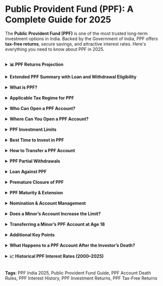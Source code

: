 # Public Provident Fund (PPF): A Complete Guide for 2025
The **Public Provident Fund (PPF)** is one of the most trusted long-term investment options in India. Backed by the Government of India, PPF offers <strong>tax-free returns</strong>, secure savings, and attractive interest rates. Here's everything you need to know about PPF in 2025.
<br>
<br>


<details>
<summary><strong>📊 PPF Returns Projection </strong></summary>

### Estimated Returns on PPF Investment (Assuming ₹1.5 Lakh/Year at 7.1% Interest)
![Alt text](ppf_investment_chart.png)


| Investment Duration | Total Investment | Total Interest Earned | Maturity Amount |
|---------------------|------------------|------------------------|------------------|
| 15 years            | ₹22,50,000       | ₹18,18,209             | ₹40,68,209       |
| 20 years            | ₹30,00,000       | ₹36,58,288             | ₹66,58,288       |
| 30 years            | ₹45,00,000       | ₹1,09,50,911             | ₹1,54,50,911     |

> 💡 These are estimated values based on a fixed annual deposit of ₹1.5 lakh and compounding interest at 7.1%. Actual results may vary.
</details>
<br>
<details>
<summary><strong>Extended PPF Summary with Loan and Withdrawal Eligibility </strong></summary>

| Year | Principal (₹) | Interest Earned (₹) | Year End Balance (₹) | Loan Eligible (₹) | Withdrawal Eligible (₹) |
|------|----------------|----------------------|------------------------|---------------------|----------------------------|
| 1 | 1,50,000 | 10,650 | 1,60,650 | - | - |
| 2 | 1,50,000 | 22,056 | 3,32,706 | - | - |
| 3 | 1,50,000 | 34,272 | 5,16,978 | 40,162 | - |
| 4 | 1,50,000 | 47,355 | 7,14,334 | 83,176 | - |
| 5 | 1,50,000 | 61,368 | 9,25,701 | 1,29,244 | - |
| 6 | 1,50,000 | 76,375 | 11,52,076 | 1,78,584 | - |
| 7 | 1,50,000 | 92,447 | 13,94,524 | - | 2,58,489 |
| 8 | 1,50,000 | 1,09,661 | 16,54,185 | - | 3,57,167 |
| 9 | 1,50,000 | 1,28,097 | 19,32,282 | - | 4,62,850 |
| 10 | 1,50,000 | 1,47,842 | 22,30,124 | - | 5,76,038 |
| 11 | 1,50,000 | 1,68,989 | 25,49,113 | - | 6,97,262 |
| 12 | 1,50,000 | 1,91,637 | 28,90,750 | - | 8,27,092 |
| 13 | 1,50,000 | 2,15,893 | 32,56,643 | - | 9,66,141 |
| 14 | 1,50,000 | 2,41,872 | 36,48,515 | - | 11,15,062 |
| 15 | 1,50,000 | 2,69,695 | 40,68,209 | - | 12,74,556 |
| 16 | 1,50,000 | 2,99,493 | 45,17,702 | - | 14,45,375 |
| 17 | 1,50,000 | 3,31,407 | 49,99,109 | - | 16,28,322 |
| 18 | 1,50,000 | 3,65,587 | 55,14,696 | - | 18,24,258 |
| 19 | 1,50,000 | 4,02,193 | 60,66,889 | - | 20,34,104 |
| 20 | 1,50,000 | 4,41,399 | 66,58,288 | - | 22,58,851 |
| 21 | 1,50,000 | 4,83,388 | 72,91,677 | - | 24,99,554 |
| 22 | 1,50,000 | 5,28,359 | 79,70,036 | - | 27,57,348 |
| 23 | 1,50,000 | 5,76,523 | 86,96,558 | - | 30,33,444 |
| 24 | 1,50,000 | 6,28,106 | 94,74,664 | - | 33,29,144 |
| 25 | 1,50,000 | 6,83,351 | 1,03,08,015 | - | 36,45,838 |
| 26 | 1,50,000 | 7,42,519 | 1,12,00,534 | - | 39,85,018 |
| 27 | 1,50,000 | 8,05,888 | 1,21,56,422 | - | 43,48,279 |
| 28 | 1,50,000 | 8,73,756 | 1,31,80,178 | - | 47,37,332 |
| 29 | 1,50,000 | 9,46,443 | 1,42,76,621 | - | 51,54,008 |
| 30 | 1,50,000 | 10,24,290 | 1,54,50,911 | - | 56,00,267 |

> 💡 These are estimated values based on a fixed annual deposit of ₹1.5 lakh and compounding interest at 7.1%. Actual results may vary.
</details>
<br>
<details>
<summary><strong>What is PPF?</strong></summary>

The **Public Provident Fund (PPF)** is a government-backed savings scheme designed to encourage long-term investment. It offers:

- **Tax-free returns**  
- **15-year lock-in period**  
- **Interest rate**: ~7.1% per annum (subject to change quarterly)  
- **Tax benefits**: Contributions qualify for **Section 80C** deductions under the Income Tax Act  

</details>
<br>
<details>
<summary><strong>Applicable Tax Regime for PPF</strong></summary>

PPF falls under the <strong>Exempt-Exempt-Exempt (EEE)</strong> tax category:

- <strong>Investment</strong>: Tax deduction up to ₹1.5 lakh under **Section 80C**  
- <strong>Interest earned</strong>: Exempt from tax  
- <strong>Maturity amount</strong>: Completely tax-free  

> <strong>Note:</strong> PPF tax benefits are available **only under the Old Tax Regime**. Under the **New Tax Regime**, <strong>Section 80C deductions are not allowed</strong>.

</details>
<br>
<details>
<summary><strong>Who Can Open a PPF Account?</strong></summary>

- Any **resident Indian individual**, including **minors (through a guardian)**  
- Only <strong>one PPF account per person</strong> is allowed  
- <strong>Joint accounts and HUFs</strong> are not permitted  
- **NRIs** cannot open new accounts but may continue existing ones till maturity  
</details>
<br>
<details>
<summary><strong> Where Can You Open a PPF Account?</strong></summary>

You can open a PPF account at:

- Post Offices  
- Public Sector Banks  
- Authorized Private Banks  
</details>
<br>
<details>

<summary><strong>PPF Investment Limits</strong></summary>

- **Minimum deposit**: ₹500/year  
- **Maximum deposit**: ₹1.5 lakh/year  
- Deposits must be in multiples of ₹50
- No limit on the number of deposits per year **as long as the total does not surpass this limit of 1.5 Lacs**
</details>
<br>
<details><summary><strong>Best Time to Invest in PPF</strong></summary>

To <strong>maximize interest</strong>:

- **Monthly investors**: Deposit <strong>before the 5th</strong> of each month  
- **Lump sum investors**: Deposit ₹1.5 lakh between **April 1 and April 5**  
</details>
<br>
<details>
<summary><strong>How to Transfer a PPF Account</strong></summary>

1. Visit current bank/post office and submit a transfer request  
2. Provide **KYC documents** and **PPF passbook**  
3. Documents will be sent to the new branch  
4. Open a new account using the transferred documents  

> ⚠️ <strong>Original opening date and maturity period remain unchanged</strong>

</details>
<br>
<details>

<summary><strong>PPF Partial Withdrawals</strong></summary>

- Allowed after **7 financial years**  
- Max withdrawal: **50% of lower of:**  
  - 4th year-end balance, or  
  - Previous year-end balance  
- Only **1 withdrawal/year** allowed  
</details>
<br>
<details>

<summary><strong> Loan Against PPF</strong></summary>

- Available between **3rd and 6th year**  
- Max loan: **25%** of balance at end of **2nd year prior**  
- Interest: <strong>PPF rate + 1%</strong>  
- **Must repay within 36 months**  
- No second loan until first is repaid  
</details>

<br>

<details>

<summary><strong>Premature Closure of PPF</strong></summary>

Allowed **after 5 years** only for:

- Serious illness  
- Higher education  
- Change in residential status (e.g., NRI status)  

 <strong>Penalty:</strong> 1% reduction in interest rate  
</details>

<br>

<details>

<summary><strong>PPF Maturity & Extension</strong></summary>

After **15 years**, choose to:

- <strong>Withdraw full amount (tax-free)</strong> via **Form C**  
- Extend in 5-year blocks:
  - **With contributions**: Submit **Form H** within 1 year of maturity  
  - **Without contributions**: Interest continues to accrue  
- **Only 1 withdrawal/year** during extension  
</details>

<br>

<details>

<summary><strong>Nomination & Account Management</strong></summary>

- Nominate via **Form E**  
- Many banks support **online nomination and updates**  
- **Keep passbook or digital statement updated**  

</details>

<br>

<details>
<summary><strong>Does a Minor’s Account Increase the Limit? </strong></summary>

**No.** The combined limit for parent and minor’s accounts is still ₹1.5 lakh/year under Section 80C.

</details>

<br>

<details>
<summary><strong>Transferring a Minor’s PPF Account at Age 18</strong></summary>

1. Wait till child turns 18  
2. Guardian and child visit the branch  
3. Submit a transfer of ownership request  
4. Provide **KYC documents of the child**  
5. Account transferred; child assumes ownership  

<strong>Guardian’s role ends</strong> future contributions should be from child’s own funds or gifts  
</details>

<br>

<details>
<summary><strong>Additional Key Points</strong></summary>

- **Historical PPF rates** available for tracking trends  
- Documents to open account:
  - PAN, Aadhaar, Photo, Address Proof, Initial Deposit  
- **Inactive accounts**: Less than ₹500/year →  
  ₹50 penalty/year + deposit to reactivate 
  Interest continues to accrue even if inactive
- **Auto-debit** is available with many banks  
- <strong>Excess over ₹1.5 lakh</strong>: No interest or tax benefit; can be withdrawn without penalty  
</details>

<br>

<details>
<summary><strong>What Happens to a PPF Account After the Investor’s Death?</strong></summary>

If the PPF account holder passes away:

- If a **nominee exists**: Submit the death certificate, identity proof, nomination form, and account passbook.
- If **no nominee** is declared: The legal heir must submit a **legal heir certificate** and **KYC documents**.

> ✅ The PPF amount is <strong>completely tax-free</strong> and the account is closed after the holder's death. No interest accrues post-death and no further deposits are allowed.
</details>

<br>

<details>
<summary><strong>📈 Historical PPF Interest Rates (2000–2025)</strong></summary>

### Year-wise PPF Interest Rate Chart

| Financial Year | Interest Rate (%)        |
|----------------|---------------------------|
| 2025–26        | 7.1 (as of Q1)            |
| 2024–25        | 7.1                       |
| 2023–24        | 7.1                       |
| 2022–23        | 7.1                       |
| 2021–22        | 7.1                       |
| 2020–21        | 7.1                       |
| 2019–20        | 7.9 to 7.1                |
| 2018–19        | 8.0                       |
| 2017–18        | 7.6 to 7.9                |
| 2016–17        | 8.1 to 8.0                |
| 2015–16        | 8.7                       |
| 2014–15        | 8.7                       |
| 2013–14        | 8.7                       |
| 2012–13        | 8.8                       |
| 2011–12        | 8.6                       |
| 2010–11        | 8.0                       |
| 2009–10        | 8.0                       |
| 2008–09        | 8.0                       |
| 2007–08        | 8.0                       |
| 2006–07        | 8.0                       |
| 2005–06        | 8.0                       |
| 2004–05        | 8.0                       |
| 2003–04        | 8.0                       |
| 2002–03        | 9.0                       |
| 2001–02        | 9.5                       |
| 2000–01        | 11.0                      |

> 📌 From FY 2016–17 onward, PPF interest is announced quarterly. Earlier years followed an annual rate system.

</details>

<br>


**Tags**: PPF India 2025, Public Provident Fund Guide, PPF Account Death Rules, PPF Interest History, PPF Investment Returns, PPF Tax-Free Returns
